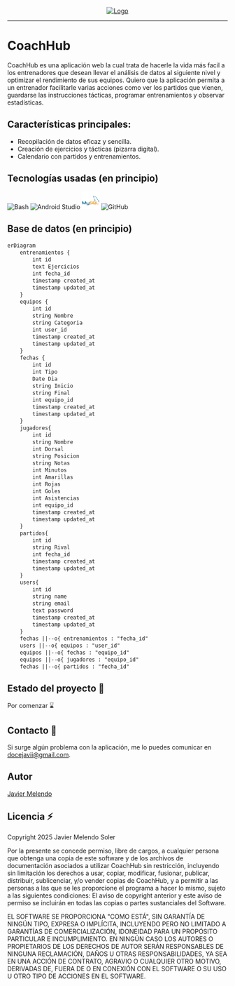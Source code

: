 <p align="center"><a href="https://github.com/javiidoce/tfgDam" target="_blank"><img src="https://i.imgur.com/8TcOm6o.jpeg" width="200" alt="Logo"></a></p>

***

# CoachHub

CoachHub es una aplicación web la cual trata de hacerle la vida más facil a los entrenadores que desean llevar el análisis de datos al siguiente nivel y optimizar el rendimiento de sus equipos. Quiero que la aplicación permita a un entrenador facilitarle varias acciones como ver los partidos que vienen, guardarse las instrucciones tácticas, programar entrenamientos y observar estadísticas.

## Características principales:

- Recopilación de datos eficaz y sencilla.
- Creación de ejercicios y tácticas (pizarra digital).
- Calendario con partidos y entrenamientos.

## Tecnologías usadas (en principio)
<p align="left"> <img src="https://cdn.worldvectorlogo.com/logos/git-bash.svg" alt="Bash" width="40" height="40"/>  
<img src="https://cdn.worldvectorlogo.com/logos/android-4.svg" alt="Android Studio" width="40" height="40"/> 
<img src="https://raw.githubusercontent.com/devicons/devicon/master/icons/mysql/mysql-original-wordmark.svg" alt="MySQL" width="40" height="40"/>
<img src="https://camo.githubusercontent.com/4965c61569069e46775836d78ee63f6cc0d8bac40bb2a0e638fe682e5aa18a95/68747470733a2f2f63646e2e776f726c64766563746f726c6f676f2e636f6d2f6c6f676f732f6769746875622d69636f6e2d322e737667" alt="GitHub" width="40" height="40"/>
</p>

## Base de datos (en principio)

```mermaid
erDiagram
    entrenamientos {
        int id
        text Ejercicios
        int fecha_id
        timestamp created_at
        timestamp updated_at
    }
    equipos {
        int id
        string Nombre
        string Categoria
        int user_id
        timestamp created_at
        timestamp updated_at
    }
    fechas {
        int id
        int Tipo
        Date Dia
        string Inicio
        string Final
        int equipo_id
        timestamp created_at
        timestamp updated_at
    }
    jugadores{
        int id
        string Nombre
        int Dorsal
        string Posicion
        string Notas
        int Minutos
        int Amarillas
        int Rojas
        int Goles
        int Asistencias
        int equipo_id
        timestamp created_at
        timestamp updated_at
    }
    partidos{
        int id
        string Rival
        int fecha_id
        timestamp created_at
        timestamp updated_at
    }
    users{
        int id
        string name
        string email
        text password
        timestamp created_at
        timestamp updated_at
    }
    fechas ||--o{ entrenamientos : "fecha_id"
    users ||--o{ equipos : "user_id"
    equipos ||--o{ fechas : "equipo_id"
    equipos ||--o{ jugadores : "equipo_id"
    fechas ||--o{ partidos : "fecha_id"
```

## Estado del proyecto 📝

Por comenzar ⌛

## Contacto 💬 

Si surge algún problema con la aplicación, me lo puedes comunicar en docejavii@gmail.com.

## Autor

<a href="https://github.com/javiidoce"> Javier Melendo </a>

## Licencia ⚡

Copyright 2025 Javier Melendo Soler 

Por la presente se concede permiso, libre de cargos, a cualquier persona que obtenga una copia de este software y de los archivos de documentación asociados a utilizar CoachHub sin restricción, incluyendo sin limitación los derechos a usar, copiar, modificar, fusionar, publicar, distribuir, sublicenciar, y/o vender copias de CoachHub, y a permitir a las personas a las que se les proporcione el programa a hacer lo mismo, sujeto a las siguientes condiciones:  El aviso de copyright anterior y este aviso de permiso se incluirán en todas las copias o partes sustanciales del Software.  

EL SOFTWARE SE PROPORCIONA "COMO ESTÁ", SIN GARANTÍA DE NINGÚN TIPO, EXPRESA O IMPLÍCITA, INCLUYENDO PERO NO LIMITADO A GARANTÍAS DE COMERCIALIZACIÓN, IDONEIDAD PARA UN PROPÓSITO PARTICULAR E INCUMPLIMIENTO. EN NINGÚN CASO LOS AUTORES O PROPIETARIOS DE LOS DERECHOS DE AUTOR SERÁN RESPONSABLES DE NINGUNA RECLAMACIÓN, DAÑOS U OTRAS RESPONSABILIDADES, YA SEA EN UNA ACCIÓN DE CONTRATO, AGRAVIO O CUALQUIER OTRO MOTIVO, DERIVADAS DE, FUERA DE O EN CONEXIÓN CON EL SOFTWARE O SU USO U OTRO TIPO DE ACCIONES EN EL SOFTWARE.
